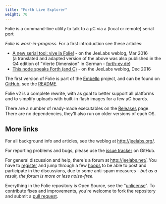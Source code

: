 ```yaml
---
title: "Forth Live Explorer"
weight: 70
---
```


Folie is a command-line utility to talk to a µC
via a (local or remote) serial port
<!--more-->

_Folie is work-in-progress._ For a first introduction see these articles:

* [A new serial tool: vive la Folie!](http://jeelabs.org/article/1613b/) - on
  the JeeLabs weblog, Mar 2016  
  (a translated and adapted version of the above was also published in the Q4
  edition of "Vierte Dimension" in German - [forth-ev.de](http://forth-ev.de))
* [This node speaks Forth (and C)](http://jeelabs.org/article/1651c/) - on the
  JeeLabs weblog, Dec 2016

The first version of Folie is part of the [Embello](http://embello.jeelabs.org)
project, and can be found on
[GitHub](https://github.com/jeelabs/embello/tree/master/tools/folie), see the
[README](https://github.com/jeelabs/embello/blob/master/tools/folie/README.md).

Folie v2 is a complete rewrite, with as goal to better support all platforms and
to simplify uploads with built-in flash images for a few µC boards.

There are a number of ready-made executables on the
[Releases](https://github.com/jeelabs/folie/releases) page. There are no
dependencies, they'll also run on older versions of each OS.

## More links

For all background info and articles, see the weblog at <http://jeelabs.org/>.

For reporting problems and bugs, please use the [issue
tracker](https://github.com/jeelabs/folie/issues) on GitHub.

For general discussion and help, there's a forum at <http://jeelabs.net/>.  You
have to [register](http://jeelabs.net/account/register) and jump through a few
[hoops](http://jeelabs.net/boards/11/topics/5690) to be able to post and
participate in the discussions, due to some anti-spam measures - _but as a
result, the forum is more or less noise-free._

Everything in the Folie repository is Open Source, see the
"[unlicense](https://github.com/jeelabs/folie/blob/master/UNLICENSE)".  To
contribute fixes and improvements, you're welcome to fork the repository and
submit a [pull request](https://help.github.com/articles/about-pull-requests/).
